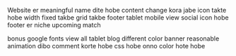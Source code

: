 Website er meaningful name dite hobe
content change kora jabe
icon takte hobe
width fixed takbe
grid takbe
footer
tablet 
mobile view
social icon hobe footer er niche
upcoming match

bonus 
google fonts
view all tablet
blog different color
banner reasonable animation dibo
comment korte hobe 
css hobe
onno color hote hobe









 

































